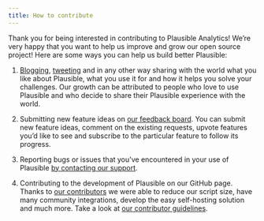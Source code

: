 ```yaml
---
title: How to contribute
---
```


Thank you for being interested in contributing to Plausible Analytics! We’re very happy that you want to help us improve and grow our open source project! Here are some ways you can help us build better Plausible:

1. [Blogging](plausible-analytics-reviews.md), [tweeting](https://twitter.com/plausiblehq) and in any other way sharing with the world what you like about Plausible, what you use it for and how it helps you solve your challenges. Our growth can be attributed to people who love to use Plausible and who decide to share their Plausible experience with the world.

2. Submitting new feature ideas on [our feedback board](https://plausible.io/feedback). You can submit new feature ideas, comment on the existing requests, upvote features you’d like to see and subscribe to the particular feature to follow its progress.
  
3. Reporting bugs or issues that you've encountered in your use of Plausible [by contacting our support](https://plausible.io/contact). 

4. Contributing to the development of Plausible on our GitHub page. Thanks to [our contributors](authors.md) we were able to reduce our script size, have many community integrations, develop the easy self-hosting solution and much more. Take a look at [our contributor guidelines](https://github.com/plausible/analytics/blob/master/CONTRIBUTING.md).
